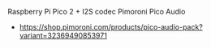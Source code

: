 Raspberry Pi Pico 2 + I2S codec Pimoroni Pico Audio

- https://shop.pimoroni.com/products/pico-audio-pack?variant=32369490853971
